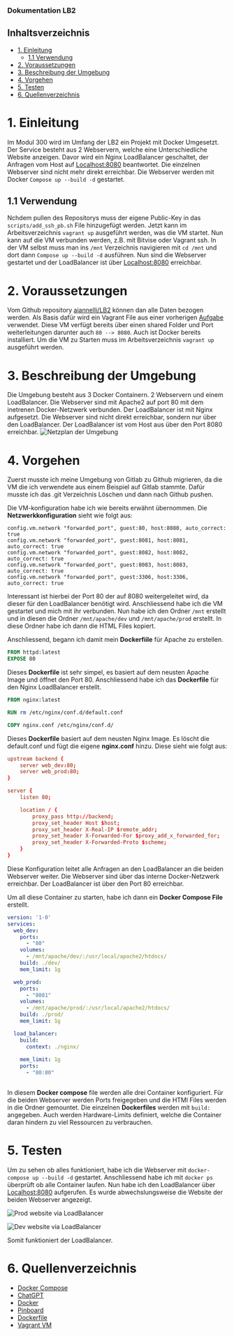 ### Dokumentation LB2
## Inhaltsverzeichnis
- [1. Einleitung](#1-einleitung)
  - [1.1 Verwendung](#11-verwendung)
- [2. Voraussetzungen](#2-voraussetzungen)
- [3. Beschreibung der Umgebung](#3-beschreibung-der-umgebung)
- [4. Vorgehen](#4-vorgehen)
- [5. Testen](#5-testen)
- [6. Quellenverzeichnis](#6-quellenverzeichnis)

# 1. Einleitung

Im Modul 300 wird im Umfang der LB2 ein Projekt mit Docker Umgesetzt. Der Service besteht aus 2 Webservern, welche eine Unterschiedliche Website anzeigen. Davor wird ein Nginx LoadBalancer geschaltet, der Anfragen vom Host auf [Localhost:8080](http://localhost:8080/) beantwortet. Die einzelnen Webserver sind nicht mehr direkt erreichbar. Die Webserver werden mit Docker ```Compose up --build -d``` gestartet.

## 1.1 Verwendung

Nchdem pullen des Repositorys muss der eigene Public-Key in das ```scripts/add_ssh_pb.sh``` File hinzugefügt werden. Jetzt kann im Arbeitsverzeichnis ```vagrant up``` ausgeführt werden, was die VM startet. Nun kann auf die VM verbunden werden, z.B. mit Bitvise oder Vagrant ssh. In der VM selbst muss man ins ```/mnt``` Verzeichnis navigieren mit ```cd /mnt``` und dort dann ```Compose up --build -d``` ausführen. Nun sind die Webserver gestartet und der LoadBalancer ist über [Localhost:8080](http://localhost:8080) erreichbar.

# 2. Voraussetzungen

Vom Github repository [aiannelli/LB2](https://github.com/aiannelli-tbz/LB2) können dan alle Daten bezogen werden.
Als Basis dafür wird ein Vagrant File aus einer vorherigen [Aufgabe](https://gitlab.com/mbe99/docker-work) verwendet. Diese VM verfügt bereits über einen shared Folder und Port weiterleitungen darunter auch ```80 --> 8080```. Auch ist Docker bereits installiert. Um die VM zu Starten muss im Arbeitsverzeichnis ```vagrant up``` ausgeführt werden.

# 3. Beschreibung der Umgebung

Die Umgebung besteht aus 3 Docker Containern. 2 Webservern und einem LoadBalancer. Die Webserver sind mit Apache2 auf port 80 mit dem inetrenen Docker-Netzwerk verbunden. Der LoadBalancer ist mit Nginx aufgesetzt. Die Webserver sind nicht direkt erreichbar, sondern nur über den LoadBalancer. Der LoadBalancer ist vom Host aus über den Port 8080 erreichbar.
![Netzplan der Umgebung](images/LB2_M300.PNG)

# 4. Vorgehen 

Zuerst musste ich meine Umgebung von Gitlab zu Github migrieren, da die VM die ich verwendete aus einem Beispiel auf Gitlab stammte. Dafür musste ich das .git Verzeichnis Löschen und dann nach Github pushen.

Die VM-konfiguration habe ich wie bereits erwähnt übernommen. Die **Netzwerkkonfiguration** sieht wie folgt aus:
```Vagrantfile
config.vm.network "forwarded_port", guest:80, host:8080, auto_correct: true
config.vm.network "forwarded_port", guest:8081, host:8081, auto_correct: true
config.vm.network "forwarded_port", guest:8082, host:8082, auto_correct: true
config.vm.network "forwarded_port", guest:8083, host:8083, auto_correct: true
config.vm.network "forwarded_port", guest:3306, host:3306, auto_correct: true  
```
Interessant ist hierbei der Port 80 der auf 8080 weitergeleitet wird, da dieser für den LoadBalancer benötigt wird. 
Anschliessend habe ich die VM gestartet und mich mit ihr verbunden. Nun habe ich den Ordner ```/mnt``` erstellt und in diesen die Ordner ```/mnt/apache/dev``` und ```/mnt/apache/prod``` erstellt. In diese Ordner habe ich dann die HTML Files kopiert.

Anschliessend, begann ich damit mein **Dockerfiile** für Apache zu erstellen. 
```Dockerfile	
FROM httpd:latest
EXPOSE 80
```
Dieses **Dockerfile** ist sehr simpel, es basiert auf dem neusten Apache Image und öffnet den Port 80. Anschliessend habe ich das **Dockerfile** für den Nginx LoadBalancer erstellt.
```Dockerfile
FROM nginx:latest

RUN rm /etc/nginx/conf.d/default.conf

COPY nginx.conf /etc/nginx/conf.d/
```
Dieses **Dockerfile** basiert auf dem neusten Nginx Image. Es löscht die default.conf und fügt die eigene **nginx.conf** hinzu. Diese sieht wie folgt aus:
```nginx.conf
upstream backend {
    server web_dev:80;
    server web_prod:80;
}

server {
    listen 80;

    location / {
        proxy_pass http://backend;
        proxy_set_header Host $host;
        proxy_set_header X-Real-IP $remote_addr;
        proxy_set_header X-Forwarded-For $proxy_add_x_forwarded_for;
        proxy_set_header X-Forwarded-Proto $scheme;
    }
}
```
Diese Konfiguration leitet alle Anfragen an den LoadBalancer an die beiden Webserver weiter. Die Webserver sind über das interne Docker-Netzwerk erreichbar. Der LoadBalancer ist über den Port 80 erreichbar.

Um all diese Container zu starten, habe ich dann ein **Docker Compose File** erstellt.
```docker-compose.yml
version: '1-0'
services:
  web_dev:
    ports:
      - "80" 
    volumes:
      - /mnt/apache/dev/:/usr/local/apache2/htdocs/
    build: ./dev/
    mem_limit: 1g

  web_prod:
    ports:
      - "8081"  
    volumes:
      - /mnt/apache/prod/:/usr/local/apache2/htdocs/
    build: ./prod/
    mem_limit: 1g

  load_balancer:
    build:
      context: ./nginx/
      
    mem_limit: 1g
    ports:
      - "80:80"  
 
```
In diesem **Docker compose** file werden alle drei Container konfiguriert.
Für die beiden Webserver werden Ports freigegeben und die HTMl Files werden in die Ordner gemountet. Die einzelnen **Dockerfiles** werden mit ```build: ``` angegeben. Auch werden Hardware-Limits definiert, welche die Container daran hindern zu viel Ressourcen zu verbrauchen.

# 5. Testen
Um zu sehen ob alles funktioniert, habe ich die Webserver mit ```docker-compose up --build -d``` gestartet. Anschliessend habe ich mit ```docker ps``` überprüft ob alle Container laufen. Nun habe ich den LoadBalancer über [Localhost:8080](http://localhost:8080) aufgerufen. Es wurde abwechslungsweise die Website der beiden Webserver angezeigt.

![Prod website via LoadBalancer](images/Prod.PNG)

![Dev website via LoadBalancer](images/Dev.PNG)

Somit funktioniert der LoadBalancer.


# 6. Quellenverzeichnis
- [Docker Compose](https://docs.docker.com/compose/)
- [ChatGPT](chat.openai.com)
- [Docker](https://www.docker.com/)
- [Pinboard](https://docs.google.com/document/d/1I3lii57bxGt3mrPt09S1-F_iWeBVa-IDNCXgo1iofzU/edit)
- [Dockerfile](https://docs.docker.com/engine/reference/builder/)
- [Vagrant VM](https://gitlab.com/mbe99/docker-work)